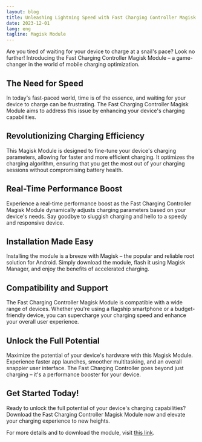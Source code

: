 ```yaml
---
layout: blog
title: Unleashing Lightning Speed with Fast Charging Controller Magisk Module
date: 2023-12-01
lang: eng
tagline: Magisk Module
---
```


<div>
  <p>Are you tired of waiting for your device to charge at a snail's pace? Look no further! Introducing the Fast Charging Controller Magisk Module – a game-changer in the world of mobile charging optimization.</p>

  <h2>The Need for Speed</h2>
  <p>In today's fast-paced world, time is of the essence, and waiting for your device to charge can be frustrating. The Fast Charging Controller Magisk Module aims to address this issue by enhancing your device's charging capabilities.</p>

  <h2>Revolutionizing Charging Efficiency</h2>
  <p>This Magisk Module is designed to fine-tune your device's charging parameters, allowing for faster and more efficient charging. It optimizes the charging algorithm, ensuring that you get the most out of your charging sessions without compromising battery health.</p>

  <h2>Real-Time Performance Boost</h2>
  <p>Experience a real-time performance boost as the Fast Charging Controller Magisk Module dynamically adjusts charging parameters based on your device's needs. Say goodbye to sluggish charging and hello to a speedy and responsive device.</p>

  <h2>Installation Made Easy</h2>
  <p>Installing the module is a breeze with Magisk – the popular and reliable root solution for Android. Simply download the module, flash it using Magisk Manager, and enjoy the benefits of accelerated charging.</p>

  <h2>Compatibility and Support</h2>
  <p>The Fast Charging Controller Magisk Module is compatible with a wide range of devices. Whether you're using a flagship smartphone or a budget-friendly device, you can supercharge your charging speed and enhance your overall user experience.</p>

  <h2>Unlock the Full Potential</h2>
  <p>Maximize the potential of your device's hardware with this Magisk Module. Experience faster app launches, smoother multitasking, and an overall snappier user interface. The Fast Charging Controller goes beyond just charging – it's a performance booster for your device.</p>

  <h2>Get Started Today!</h2>
  <p>Ready to unlock the full potential of your device's charging capabilities? Download the Fast Charging Controller Magisk Module now and elevate your charging experience to new heights.</p>

  <p>For more details and to download the module, visit <a href="https://www.pling.com/p/1878564/">this link</a>.</p>
</div>
